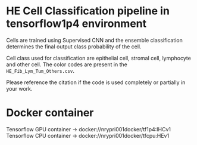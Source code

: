 # HE Cell Classification pipeline in tensorflow1p4 environment

Cells are trained using Supervised CNN and the ensemble classification determines the final output class probability of the cell.

Cell class used for classification are epithelial cell, stromal cell, lymphocyte and other cell. The color codes are present in the `HE_Fib_Lym_Tum_Others.csv`.

Please reference the citation if the code is used completely or partially in your work.

# Docker container
Tensorflow GPU container -> docker://nrypri001docker/tf1p4:IHCv1
Tensorflow CPU container -> docker://nrypri001docker/tfcpu:HEv1
